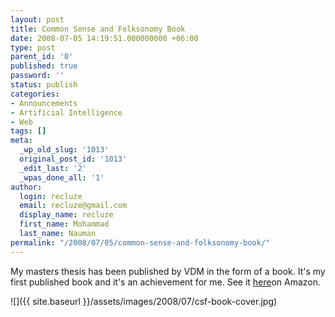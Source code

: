 ```yaml
---
layout: post
title: Common Sense and Folksonomy Book
date: 2008-07-05 14:19:51.000000000 +06:00
type: post
parent_id: '0'
published: true
password: ''
status: publish
categories:
- Announcements
- Artificial Intelligence
- Web
tags: []
meta:
  _wp_old_slug: '1013'
  original_post_id: '1013'
  _edit_last: '2'
  _wpas_done_all: '1'
author:
  login: recluze
  email: recluze@gmail.com
  display_name: recluze
  first_name: Mohammad
  last_name: Nauman
permalink: "/2008/07/05/common-sense-and-folksonomy-book/"
---
```

My masters thesis has been published by VDM in the form of a book. It's my first published book and it's an achievement for me. See it [here](http://www.amazon.com/Common-Sense-Folksonomy-Mohammad-Nauman/dp/3639040872/ref=sr_1_18?ie=UTF8&s=books&qid=1213807695&sr=1-18)on Amazon.

 ![]({{ site.baseurl }}/assets/images/2008/07/csf-book-cover.jpg)
